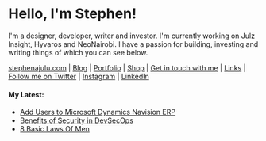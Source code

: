   <!-- Hello there! Feel free to make this your own but kindly don't use my data. Attributions are welcomed & appreciated --> 

# Hello, I'm Stephen!

I'm a designer, developer, writer and investor. I'm currently working on Julz Insight, Hyvaros and NeoNairobi. I have a passion for building, investing and writing things of which you can see below.

[stephenajulu.com](https://stephenajulu.com) | [Blog](https://stephenajulu.com/blog) | [Portfolio](https://stephenajulu.com/portfolio) | [Shop](https://stephenajulu.com/store) | [Get in touch with me](https://stephenajulu.com/contact) | [Links](https://stephenajulu.com/links) | [Follow me on Twitter](https://twitter.com/stephenajulu) | [Instagram](https://instagram.com/stephenajulu) | [LinkedIn](https://linkedin.com/in/stephenajulu)

#### My Latest:

<!-- BLOG-POST-LIST:START -->
- [Add Users to Microsoft Dynamics Navision ERP](https://stephenajulu.com/blog/add-users-to-microsoft-dynamics-navision-erp/)
- [Benefits of Security in DevSecOps](https://stephenajulu.com/blog/benefits-of-security-in-devsecops/)
- [8 Basic Laws Of Men](https://stephenajulu.com/blog/8-basic-laws-of-men/)
<!-- BLOG-POST-LIST:END -->

